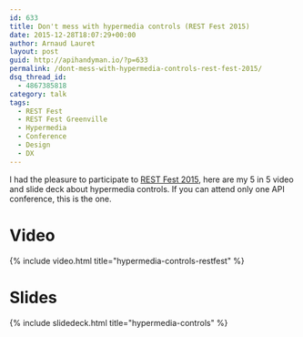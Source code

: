 ```yaml
---
id: 633
title: Don't mess with hypermedia controls (REST Fest 2015)
date: 2015-12-28T18:07:29+00:00
author: Arnaud Lauret
layout: post
guid: http://apihandyman.io/?p=633
permalink: /dont-mess-with-hypermedia-controls-rest-fest-2015/
dsq_thread_id:
  - 4867385818
category: talk
tags:
  - REST Fest
  - REST Fest Greenville
  - Hypermedia
  - Conference
  - Design
  - DX
---
```

I had the pleasure to participate to [REST Fest 2015](http://www.restfest.org/), here are my 5 in 5 video and slide deck about hypermedia controls. If you can attend only one API conference, this is the one.<!--more-->

# Video

{% include video.html title="hypermedia-controls-restfest" %}

# Slides

{% include slidedeck.html title="hypermedia-controls" %}
